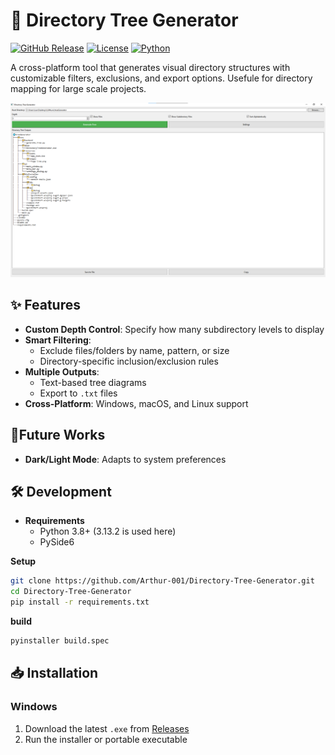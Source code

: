 # 🌳 Directory Tree Generator

[![GitHub Release](https://img.shields.io/github/v/release/Arthur-001/Directory-Tree-Generator)](https://github.com/Arthur-001/Directory-Tree-Generator/releases/)
[![License](https://img.shields.io/badge/license-Apache2.0-blue.svg)](LICENSE)
[![Python](https://img.shields.io/badge/python-3.13.2-blue)](https://www.python.org/)

A cross-platform tool that generates visual directory structures with customizable filters, exclusions, and export options. Usefule for directory mapping for large scale projects.

![Screenshot](docs/andsfs.png)

## ✨ Features

- **Custom Depth Control**: Specify how many subdirectory levels to display
- **Smart Filtering**:
  - Exclude files/folders by name, pattern, or size
  - Directory-specific inclusion/exclusion rules
- **Multiple Outputs**:
  - Text-based tree diagrams
  - Export to `.txt` files
- **Cross-Platform**: Windows, macOS, and Linux support


## 🚀Future Works
- **Dark/Light Mode**: Adapts to system preferences


## 🛠 Development
- **Requirements**
  - Python 3.8+ (3.13.2 is used here)
  - PySide6

**Setup**
```bash
git clone https://github.com/Arthur-001/Directory-Tree-Generator.git
cd Directory-Tree-Generator
pip install -r requirements.txt
```

**build**
```bash
pyinstaller build.spec
```


## 📥 Installation

### Windows
1. Download the latest `.exe` from [Releases](https://github.com/Arthur-001/Directory-Tree-Generator/releases)
2. Run the installer or portable executable
